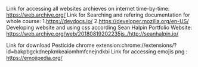 Link for accessing all websites archieves on internet time-by-time: https://web.archive.org/
Link for Searching and refering  documentation for whole course:
1.https://devdocs.io/
2.https://developer.mozilla.org/en-US/
Developing website and using css according Sean Halpin Portfolio Website: https://web.archive.org/web/20180819202235js_/http://seanhalpin.io/

Link for download Pesticide chrome extension:chrome://extensions/?id=bakpbgckdnepkmkeaiomhmfcnejndkbi
Link for accessing emojis png : https://emojipedia.org/

